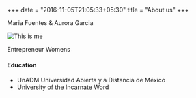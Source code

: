 +++
date = "2016-11-05T21:05:33+05:30"
title = "About us"
+++

Maria Fuentes & Aurora Garcia

![This is me][1]

Entrepreneur Womens

#### Education

* UnADM Universidad Abierta y a Distancia de México 
* University of the Incarnate Word

[1]: /img/about.jpg
